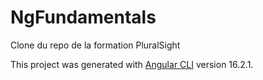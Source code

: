 # NgFundamentals
Clone du repo de la formation PluralSight

This project was generated with [Angular CLI](https://github.com/angular/angular-cli) version 16.2.1.
